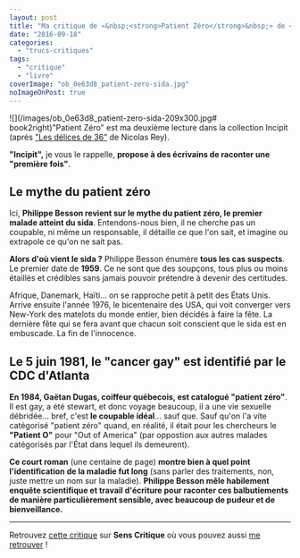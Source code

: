 ```yaml
---
layout: post
title: "Ma critique de «&nbsp;<strong>Patient Zéro</strong>&nbsp;» de <em>Philippe Besson</em>"
date: "2016-09-18"
categories: 
  - "trucs-critiques"
tags: 
  - "critique"
  - "livre"
coverImage: "ob_0e63d8_patient-zero-sida.jpg"
noImageOnPost: true
---
```


![](/images/ob_0e63d8_patient-zero-sida-209x300.jpg# book2right)"Patient Zéro" est ma deuxième lecture dans la collection Incipit (après ["Les délices de 36"](/2016/09/ma-critique-de-les-delices-de-36-de-nicolas-rey/) de Nicolas Rey).

**"Incipit",** je vous le rappelle, **propose à des écrivains de raconter une "première fois"**.

## Le mythe du patient zéro

Ici, **Philippe Besson revient sur le mythe du patient zéro, le premier malade atteint du sida**. Entendons-nous bien, il ne cherche pas un coupable, ni même un responsable, il détaille ce que l'on sait, et imagine ou extrapole ce qu'on ne sait pas.

**Alors d'où vient le sida ?** Philippe Besson énumère **tous les cas suspects**. Le premier date de **1959**. Ce ne sont que des soupçons, tous plus ou moins étaillés et crédibles sans jamais pouvoir prétendre à devenir des certitudes.

Afrique, Danemark, Haïti... on se rapproche petit à petit des États Unis. Arrive ensuite l'année 1976, le bicentenaire des USA, qui voit converger vers New-York des matelots du monde entier, bien décidés à faire la fête. La dernière fête qui se fera avant que chacun soit conscient que le sida est en embuscade. La fin de l'innocence.

## Le 5 juin 1981, le "cancer gay" est identifié par le CDC d'Atlanta

**En 1984, Gaëtan Dugas, coiffeur québecois, est catalogué "patient zéro"**. Il est gay, a été stewart, et donc voyage beaucoup, il a une vie sexuelle débridée... bref, c'est **le coupable idéal**... sauf que. Sauf qu'on l'a vite catégorisé "patient zéro" quand, en réalité, il était pour les chercheurs le **"Patient O"** pour "Out of America" (par oppostion aux autres malades catégorisés par l'État dans lequel ils demeurent).

**Ce court roman** (une centaine de page) **montre bien à quel point l'identification de la maladie fut long** (sans parler des traitements, non, juste mettre un nom sur la maladie). **Philippe Besson mêle habilement enquête scientifique et travail d'écriture pour raconter ces balbutiements de manière particulièrement sensible, avec beaucoup de pudeur et de bienveillance.**

* * *

Retrouvez [cette critique](http://www.senscritique.com/livre/Patient_zero/critique/105171689) sur **Sens Critique** où vous pouvez aussi [me retrouver](http://www.senscritique.com/Arnaud_Malon) !
